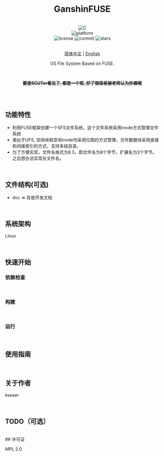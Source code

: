 <div align="center">

# GanshinFUSE

<br>

<div>
    <img alt="C" src="https://img.shields.io/badge/C-gcc-%2300599C">
</div>
<div>
    <img alt="platform" src="https://img.shields.io/badge/platform-Windows%20-blueviolet">
</div>
<div>
    <img alt="license" src="https://img.shields.io/github/license/Skeeser/GanshinFUSE">
    <img alt="commit" src="https://img.shields.io/github/commit-activity/m/Skeeser/GanshinFUSE?color=%23ff69b4">
    <img alt="stars" src="https://img.shields.io/github/stars/Skeeser/GanshinFUSE?style=social">
</div>
<br>

[简体中文](README_ZH.md)  | [English](README_EN.md) 

OS File System Based on FUSE.

<br>

~~**要是SCUTer看见了, 都是一个班, 抄了很容易被老师认为抄袭哦**~~

<br>

</div>

<br>

## 功能特性

- 利用FUSE框架创建一个SFS文件系统，这个文件系统采用inode方式管理文件系统
- 类似于UFS, 空闲块和空闲inode均采用位图的方式管理，文件数据块采用直接和间接索引的方式，支持多级目录。
- 为了方便实现，文件名格式为8.3，即文件名为8个字节，扩展名为3个字节。之后想办法实现长文件名。

<br>

## 文件结构(可选)

- doc => 存放开发文档



<br>

## 系统架构

Linux

<br>

## 快速开始

### 依赖检查

<!-- 描述该项目的依赖，比如依赖的包、工具或者其他任何依赖项 -->
<br>

### 构建

<!-- 描述如何构建该项目 -->
<br>

### 运行

<!-- 描述如何运行该项目 -->
<br>

## 使用指南

<!-- 描述如何使用该项目 -->
<br>

## 关于作者
keeser

<br>

## TODO（可选）

<br>
## 许可证

MPL 2.0
